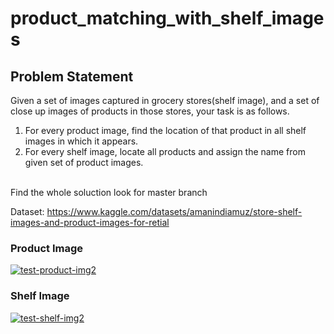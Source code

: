 # product_matching_with_shelf_images

<h2>Problem Statement</h2>
Given a set of images captured in grocery stores(shelf image), and a set of close up images of products in
those stores, your task is as follows.

1. For every product image, find the location of that product in all shelf images in which it appears.
2. For every shelf image, locate all products and assign the name from given set of product images.

<br>
Find the whole soluction look for master branch

Dataset: https://www.kaggle.com/datasets/amanindiamuz/store-shelf-images-and-product-images-for-retial

### Product Image
<a href="https://imgbb.com/"><img src="https://i.ibb.co/S02LRSL/test-product-img2.jpg" alt="test-product-img2" border="0"></a>

### Shelf Image
<a href="https://ibb.co/hW3VvdW"><img src="https://i.ibb.co/vP0k8dP/test-shelf-img2.jpg" alt="test-shelf-img2" border="0"></a>


